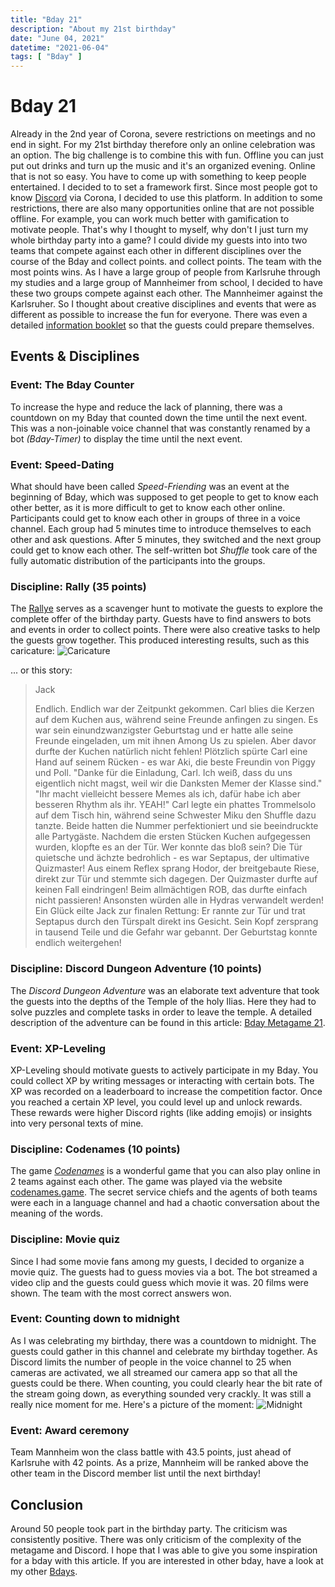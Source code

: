 ```yaml
---
title: "Bday 21"
description: "About my 21st birthday"
date: "June 04, 2021"
datetime: "2021-06-04"
tags: [ "Bday" ]
---
```


# Bday 21

Already in the 2nd year of Corona, severe restrictions on meetings and no end in sight. For my 21st birthday
therefore only an online celebration was an option. The big challenge is to combine this with fun. Offline
you can just put out drinks and turn up the music and it's an organized evening. Online that is
not so easy. You have to come up with something to keep people entertained. I decided to
to set a framework first. Since most people got to know [Discord](https://discord.com) via Corona, I decided to use this
platform. In addition to some restrictions, there are also many opportunities online that are not possible offline. For
example, you can work much better with gamification to motivate people.
That's why I thought to myself, why don't I just turn my whole birthday party into a game? I could divide my guests into
into two teams that compete against each other in different disciplines over the course of the Bday and collect points.
and collect points. The team with the most points wins. As I have a large group of people from Karlsruhe through my
studies and a large group of Mannheimer from school, I decided to have these two groups compete against each other. The
Mannheimer against the Karlsruher. So I thought about creative disciplines and events that were as different as possible
to increase the fun for everyone. There was even a detailed [information booklet](InfoBday21.pdf) so that the guests
could prepare themselves.

## Events & Disciplines

### Event: The Bday Counter

To increase the hype and reduce the lack of planning, there was a countdown on my Bday that counted down the time until
the next event. This was a non-joinable voice channel that was constantly renamed by a bot *(Bday-Timer)* to display
the time until the next event.

### Event: Speed-Dating

What should have been called *Speed-Friending* was an event at the beginning of Bday, which was supposed to get people
to get to know each other better, as it is more difficult to get to know each other online.
Participants could get to know each other in groups of three in a voice channel. Each group had 5 minutes time to
introduce themselves to each other and ask questions. After 5 minutes, they switched and the next group
could get to know each other. The self-written bot *Shuffle* took care of the fully automatic distribution of the
participants into the groups.

### Discipline: Rally (35 points)

The [Rallye](Rallye_2021.pdf) serves as a scavenger hunt to motivate the guests to explore the complete offer of the
birthday party. Guests have to find answers to bots and events in order to collect points. There were also
creative tasks to help the guests grow together. This produced interesting results, such as this caricature:
![Caricature](Charicature21.png)

... or this story:
> Jack
>
> Endlich. Endlich war der Zeitpunkt gekommen. Carl blies die Kerzen auf dem Kuchen aus, während seine Freunde anfingen
> zu singen. Es war sein einundzwanzigster Geburtstag und er hatte alle seine Freunde eingeladen, um mit ihnen Among Us
> zu
> spielen. Aber davor durfte der Kuchen natürlich nicht fehlen! Plötzlich spürte Carl eine Hand auf seinem Rücken - es
> war
> Aki, die beste Freundin von Piggy und Poll. "Danke für die Einladung, Carl. Ich weiß, dass du uns eigentlich nicht
> magst, weil wir die Danksten Memer der Klasse sind."
"Ihr macht vielleicht bessere Memes als ich, dafür habe ich aber besseren Rhythm als ihr. YEAH!" Carl legte ein phattes
> Trommelsolo auf dem Tisch hin, während seine Schwester Miku den Shuffle dazu tanzte. Beide hatten die Nummer
> perfektioniert und sie beeindruckte alle Partygäste. Nachdem die ersten Stücken Kuchen aufgegessen wurden, klopfte es
> an
> der Tür. Wer konnte das bloß sein? Die Tür quietsche und ächzte bedrohlich - es war Septapus, der ultimative
> Quizmaster!
> Aus einem Reflex sprang Hodor, der breitgebaute Riese, direkt zur Tür und stemmte sich dagegen. Der Quizmaster durfte
> auf keinen Fall eindringen! Beim allmächtigen ROB, das durfte einfach nicht passieren! Ansonsten würden alle in Hydras
> verwandelt werden!
> Ein Glück eilte Jack zur finalen Rettung: Er rannte zur Tür und trat Septapus durch den Türspalt direkt ins Gesicht.
> Sein Kopf zersprang in tausend Teile und die Gefahr war gebannt. Der Geburtstag konnte endlich weitergehen!

### Discipline: Discord Dungeon Adventure (10 points)

The *Discord Dungeon Adventure* was an elaborate text adventure that took the guests into the depths of the Temple of
the holy Ilias. Here they had to solve puzzles and complete tasks in order to leave the temple. A detailed description
of the adventure can be found in this article: [Bday Metagame 21](/articles/bday21_meta).

### Event: XP-Leveling

XP-Leveling should motivate guests to actively participate in my Bday. You could collect XP by writing messages or interacting with certain bots. The XP was recorded on a leaderboard to increase the competition
factor. Once you reached a certain XP level, you could level up and unlock rewards. These
rewards were higher Discord rights (like adding emojis) or insights into very personal texts of mine.

### Discipline: Codenames (10 points)

The game [*Codenames*](https://de.wikipedia.org/wiki/Codenames) is a wonderful game that you can also play online in 2
teams against each other. The game was played via the website [codenames.game](https://codenames.game/). The secret
service chiefs and the agents of both teams were each in a language channel and had a chaotic conversation about the
meaning of the words.

### Discipline: Movie quiz

Since I had some movie fans among my guests, I decided to organize a movie quiz. The guests had to guess movies via a
bot. The bot streamed a video clip and the guests could guess which movie it was. 20 films were shown. The team with the
most correct answers won.

### Event: Counting down to midnight

As I was celebrating my birthday, there was a countdown to midnight. The guests could gather in this channel and
celebrate my birthday together. As Discord limits the number of people in the voice channel to 25 when cameras are
activated, we all streamed our camera app so that all the guests could be there. When counting, you could clearly hear
the bit rate of the stream going down, as everything sounded very crackly. It was still a really nice moment for me.
Here's a picture of the moment:
![Midnight](Midnight21.png)

### Event: Award ceremony

Team Mannheim won the class battle with 43.5 points, just ahead of Karlsruhe with 42 points. As a prize, Mannheim will
be ranked above the other team in the Discord member list until the next birthday!

## Conclusion

Around 50 people took part in the birthday party. The criticism was consistently positive. There was only criticism of
the complexity of the metagame and Discord.
I hope that I was able to give you some inspiration for a bday with this article.
If you are interested in other bday, have a look at my other [Bdays](t/Bday).

